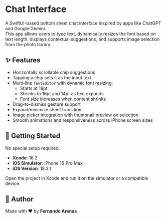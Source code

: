 # Chat Interface

A SwiftUI-based bottom sheet chat interface inspired by apps like ChatGPT and Google Gemini.  
This app allows users to type text, dynamically resizes the font based on text length, displays contextual suggestions, and supports image selection from the photo library.

## ✨ Features

- Horizontally scrollable chip suggestions
- Tapping a chip sets it as the input text
- Multi-line `TextEditor` with dynamic font resizing:
  - Starts at 18pt
  - Shrinks to 16pt and 14pt as text expands
  - Font size increases when content shrinks
- Drag-to-dismiss gesture support
- Expand/minimize sheet transition
- Image picker integration with thumbnail preview on selection
- Smooth animations and responsiveness across iPhone screen sizes

## 🚀 Getting Started

No special setup required.

- **Xcode**: 16.2  
- **iOS Simulator**: iPhone 16 Pro Max  
- **iOS Version**: 18.3.1

Open the project in Xcode and run it on the simulator or a compatible device.

## 👤 Author

Made with ❤️ by **Fernando Arenas**
